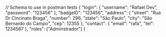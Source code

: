 // Schema to use in postman tests
{
    "login": {
        "username": "Rafael Dev",
        "password": "123456"
    },
    "badgeID": "123456",
    "address": {
        "street": "Rua Dr Cincinato Braga",
        "number": 296,
        "state": "São Paulo",
        "city": "São Bernardo do Campo",
        "cep": 12355
    },
    "contact": {
        "email": "rafa",
        "tel": 1234567
    },
    "roles": ["Adminstrador"]
}